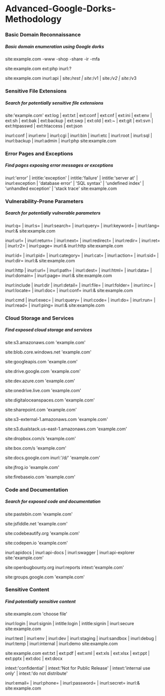 # Advanced-Google-Dorks-Methodology

<h3>Basic Domain Reconnaissance</h3>
<h5>Basic domain enumeration using Google dorks</h5>

site:example.com -www -shop -share -ir -mfa

site:example.com ext:php inurl:?

site:example.com inurl:api | site:*/rest | site:*/v1 | site:*/v2 | site:*/v3

<h3>Sensitive File Extensions</h3>
<h5>Search for potentially sensitive file extensions</h5>

site:'example.com' ext:log | ext:txt | ext:conf | ext:cnf | ext:ini | ext:env | ext:sh | ext:bak | ext:backup | ext:swp | ext:old | ext:~ | ext:git | ext:svn | ext:htpasswd | ext:htaccess | ext:json

inurl:conf | inurl:env | inurl:cgi | inurl:bin | inurl:etc | inurl:root | inurl:sql | inurl:backup | inurl:admin | inurl:php site:example.com

<h3>Error Pages and Exceptions</h3>
<h5>Find pages exposing error messages or exceptions</h5>

inurl:'error' | intitle:'exception' | intitle:'failure' | intitle:'server at' | inurl:exception | 'database error' | 'SQL syntax' | 'undefined index' | 'unhandled exception' | 'stack trace' site:example.com

<H3>Vulnerability-Prone Parameters</H3>
<H5>Search for potentially vulnerable parameters</H5>
inurl:q= | inurl:s= | inurl:search= | inurl:query= | inurl:keyword= | inurl:lang= inurl:& site:example.com

inurl:url= | inurl:return= | inurl:next= | inurl:redirect= | inurl:redir= | inurl:ret= | inurl:r2= | inurl:page= inurl:& inurl:http site:example.com

inurl:id= | inurl:pid= | inurl:category= | inurl:cat= | inurl:action= | inurl:sid= | inurl:dir= inurl:& site:example.com

inurl:http | inurl:url= | inurl:path= | inurl:dest= | inurl:html= | inurl:data= | inurl:domain= | inurl:page= inurl:& site:example.com

inurl:include | inurl:dir | inurl:detail= | inurl:file= | inurl:folder= | inurl:inc= | inurl:locate= | inurl:doc= | inurl:conf= inurl:& site:example.com

inurl:cmd | inurl:exec= | inurl:query= | inurl:code= | inurl:do= | inurl:run= | inurl:read= | inurl:ping= inurl:& site:example.com

<H3>Cloud Storage and Services</H3>
<H5>Find exposed cloud storage and services</H5>
site:s3.amazonaws.com 'example.com'

site:blob.core.windows.net 'example.com'

site:googleapis.com 'example.com'

site:drive.google.com 'example.com'

site:dev.azure.com 'example.com'

site:onedrive.live.com 'example.com'

site:digitaloceanspaces.com 'example.com'

site:sharepoint.com 'example.com'

site:s3-external-1.amazonaws.com 'example.com'

site:s3.dualstack.us-east-1.amazonaws.com 'example.com'

site:dropbox.com/s 'example.com'

site:box.com/s 'example.com'

site:docs.google.com inurl:'/d/' 'example.com'

site:jfrog.io 'example.com'

site:firebaseio.com 'example.com'

<H3>Code and Documentation</H3>
<H5>Search for exposed code and documentation</H5>
site:pastebin.com 'example.com'

site:jsfiddle.net 'example.com'

site:codebeautify.org 'example.com'

site:codepen.io 'example.com'

inurl:apidocs | inurl:api-docs | inurl:swagger | inurl:api-explorer site:'example.com'

site:openbugbounty.org inurl:reports intext:'example.com'

site:groups.google.com 'example.com'

<H3>Sensitive Content</H3>
<H5>Find potentially sensitive content</H5>
site:example.com 'choose file'

inurl:login | inurl:signin | intitle:login | intitle:signin | inurl:secure site:example.com

inurl:test | inurl:env | inurl:dev | inurl:staging | inurl:sandbox | inurl:debug | inurl:temp | inurl:internal | inurl:demo site:example.com

site:example.com ext:txt | ext:pdf | ext:xml | ext:xls | ext:xlsx | ext:ppt | ext:pptx | ext:doc | ext:docx

intext:'confidential' | intext:'Not for Public Release' | intext:'internal use only' | intext:'do not distribute'

inurl:email= | inurl:phone= | inurl:password= | inurl:secret= inurl:& site:example.com
